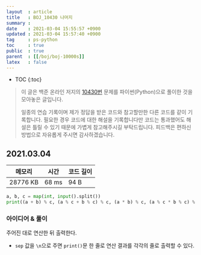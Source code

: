 ```yaml
---
layout  : article
title   : BOJ_10430 나머지
summary : 
date    : 2021-03-04 15:55:57 +0900
updated : 2021-03-04 15:57:40 +0900
tag     : ps-python
toc     : true
public  : true
parent  : [[/boj/boj-10000s]]
latex   : false
---
```

* TOC
{:toc}

> 이 글은 백준 온라인 저지의 [10430번](https://www.acmicpc.net/problem/10430) 문제를 파이썬(Python)으로 풀이한 것을 모아놓은 글입니다.
>
> 일종의 연습 기록이며 제가 정답을 받은 코드와 참고할만한 다른 코드를 같이 기록합니다. 필요한 경우 코드에 대한 해설을 기록합니다만 코드는 통과했어도 해설은 틀릴 수 있기 때문에 가볍게 참고해주시길 부탁드립니다. 피드백은 편하신 방법으로 자유롭게 주시면 감사하겠습니다.

## 2021.03.04

| 메모리    | 시간  | 코드 길이 |
| --------- | ----- | --------- |
| 28776 KB  | 68 ms | 94 B      |

```python
a, b, c = map(int, input().split())
print((a + b) % c, (a % c + b % c) % c, (a * b) % c, (a % c * b % c) % c, sep="\n")
```

### 아이디어 & 풀이

주어진 대로 연산한 뒤 출력한다.

* `sep` 값을 `\n`으로 주면 `print()`문 한 줄로 연산 결과를 각각의 줄로 출력할 수 있다.
